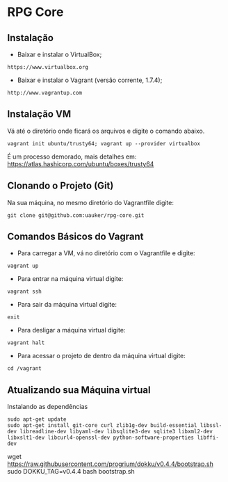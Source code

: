 RPG Core
==========

Instalação
---
- Baixar e instalar o VirtualBox;
```
https://www.virtualbox.org
```

- Baixar e instalar o Vagrant (versão corrente, 1.7.4);
```
http://www.vagrantup.com
```


Instalação VM
---
Vá até o diretório onde ficará os arquivos e digite o comando abaixo.
```
vagrant init ubuntu/trusty64; vagrant up --provider virtualbox
```
É um processo demorado, mais detalhes em: https://atlas.hashicorp.com/ubuntu/boxes/trusty64


Clonando o Projeto (Git)
---
Na sua máquina, no mesmo diretório do Vagrantfile digite:
```
git clone git@github.com:uauker/rpg-core.git
```

Comandos Básicos do Vagrant
---
- Para carregar a VM, vá no diretório com o Vagrantfile e digite:
```
vagrant up
```

- Para entrar na máquina virtual digite:
```
vagrant ssh
```

- Para sair da máquina virtual digite:
```
exit
```

- Para desligar a máquina virtual digite:
```
vagrant halt
```

- Para acessar o projeto de dentro da máquina virtual digite:
```
cd /vagrant
```


Atualizando sua Máquina virtual
---
Instalando as dependências
```
sudo apt-get update
sudo apt-get install git-core curl zlib1g-dev build-essential libssl-dev libreadline-dev libyaml-dev libsqlite3-dev sqlite3 libxml2-dev libxslt1-dev libcurl4-openssl-dev python-software-properties libffi-dev
```


wget https://raw.githubusercontent.com/progrium/dokku/v0.4.4/bootstrap.sh
sudo DOKKU_TAG=v0.4.4 bash bootstrap.sh
